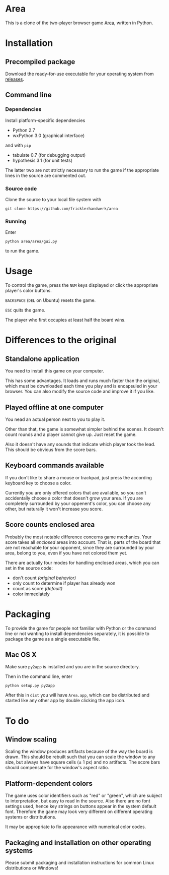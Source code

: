 # Area

This is a clone of the two-player browser game [Area](http://www.playforia.net/play/classic/area/), written in Python.


# Installation

## Precompiled package

Download the ready-for-use executable for your operating system from [releases](releases).

## Command line

### Dependencies

Install platform-specific dependencies

- Python 2.7
- wxPython 3.0 (graphical interface)

and with `pip`

- tabulate 0.7 (for debugging output)
- hypothesis 3.1 (for unit tests)

The latter two are not strictly necessary to run the game if the appropriate lines in the source are commented out.

### Source code

Clone the source to your local file system with

```
git clone https://github.com/fricklerhandwerk/area
```

### Running

Enter

```
python area/area/gui.py
```

to run the game.


# Usage

To control the game, press the `NUM` keys displayed or click the appropriate player's color buttons.

`BACKSPACE` (`DEL` on Ubuntu) resets the game.

`ESC` quits the game.

The player who first occupies at least half the board wins.


# Differences to the original

## Standalone application

You need to install this game on your computer.

This has some advantages. It loads and runs much faster than the original, which must be downloaded each time you play and is encapsuled in your browser. You can also modify the source code and improve it if you like.

## Played offline at one computer

You nead an actual person next to you to play it.

Other than that, the game is somewhat simpler behind the scenes. It doesn't count rounds and a player cannot give up. Just reset the game.

Also it doesn't have any sounds that indicate which player took the lead. This should be obvious from the score bars.

## Keyboard commands available

If you don't like to share a mouse or trackpad, just press the according keyboard key to choose a color.

Currently you are only offered colors that are available, so you can't accidentally choose a color that doesn't grow your area. If you are completely surrounded by your oppenent's color, you can choose any other, but naturally it won't increase you score.

## Score counts enclosed area

Probably the most notable difference concerns game mechanics. Your score takes all *enclosed* areas into account. That is, parts of the board that are not reachable for your opponent, since they are surrounded by your area, belong to you, even if you have not colored them yet.

There are actually four modes for handling enclosed areas, which you can set in the source code:

- don't count *(original behavior)*
- only count to determine if player has already won
- count as score *(default)*
- color immediately


# Packaging

To provide the game for people not familiar with Python or the command line or not wanting to install dependencies separately, it is possible to package the game as a single executable file.

## Mac OS X

Make sure `py2app` is installed and you are in the source directory.

Then in the command line, enter

```
python setup.py py2app
```

After this in `dist` you will have `Area.app`, which can be distributed and started like any other app by double clicking the app icon.


# To do

## Window scaling

Scaling the window produces artifacts because of the way the board is drawn. This should be rebuilt such that you can scale the window to any size, but always have square cells (± 1 px) and no artifacts. The score bars should compensate for the window's aspect ratio.

## Platform-dependent colors

The game uses color identifiers such as "red" or "green", which are subject to interpretation, but easy to read in the source. Also there are no font settings used, hence key strings on buttons appear in the system default font. Therefore the game may look very different on different operating systems or distributions.

It may be appropriate to fix appearance with numerical color codes.

## Packaging and installation on other operating systems

Please submit packaging and installation instructions for common Linux distributions or Windows!
